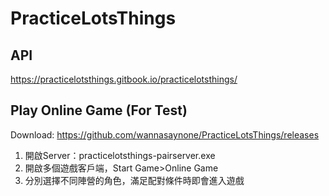 # PracticeLotsThings
## API
https://practicelotsthings.gitbook.io/practicelotsthings/
## Play Online Game (For Test)
Download: https://github.com/wannasaynone/PracticeLotsThings/releases
1. 開啟Server：practicelotsthings-pairserver.exe
2. 開啟多個遊戲客戶端，Start Game>Online Game
3. 分別選擇不同陣營的角色，滿足配對條件時即會進入遊戲
